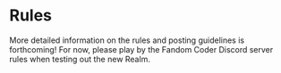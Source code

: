 # Rules

More detailed information on the rules and posting guidelines is forthcoming! For now, please play by the Fandom Coder Discord server rules when testing out the new Realm.

<!-- COMMMENTED OUT SO WE CAN MAKE LIKE ELSA ON 6/9
For the rules and culture stuff that are specific to Fandom Coders, including posting guidelines.

- Rules
    - Familiarize yourself with posting guidelines.
- Code of Conduct
    - how to frame criticism of open source fandom projects
        - not ascribing motives
- Posting Guidelines
    - Content Notices - Mods can add tags. Please don't be mad if we add them. If you think something needs a CN, please let the mods know here.
- Attention Expert Coders -->
